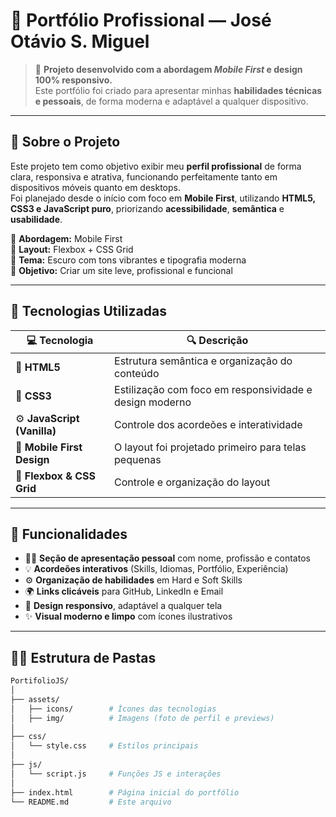 # 📱 Portfólio Profissional — José Otávio S. Miguel

> 🚀 **Projeto desenvolvido com a abordagem _Mobile First_ e design 100% responsivo.**  
> Este portfólio foi criado para apresentar minhas **habilidades técnicas e pessoais**, de forma moderna e adaptável a qualquer dispositivo.

---

## 🧠 Sobre o Projeto

Este projeto tem como objetivo exibir meu **perfil profissional** de forma clara, responsiva e atrativa, funcionando perfeitamente tanto em dispositivos móveis quanto em desktops.  
Foi planejado desde o início com foco em **Mobile First**, utilizando **HTML5, CSS3 e JavaScript puro**, priorizando **acessibilidade**, **semântica** e **usabilidade**.

🔹 **Abordagem:** Mobile First  
🔹 **Layout:** Flexbox + CSS Grid  
🔹 **Tema:** Escuro com tons vibrantes e tipografia moderna  
🔹 **Objetivo:** Criar um site leve, profissional e funcional  

---

## 🧰 Tecnologias Utilizadas

| 💻 Tecnologia | 🔍 Descrição |
|---------------|--------------|
| 🧩 **HTML5** | Estrutura semântica e organização do conteúdo |
| 🎨 **CSS3** | Estilização com foco em responsividade e design moderno |
| ⚙️ **JavaScript (Vanilla)** | Controle dos acordeões e interatividade |
| 📱 **Mobile First Design** | O layout foi projetado primeiro para telas pequenas |
| 🧱 **Flexbox & CSS Grid** | Controle e organização do layout |

---

## 🌟 Funcionalidades

- 🧑‍💼 **Seção de apresentação pessoal** com nome, profissão e contatos  
- 💡 **Acordeões interativos** (Skills, Idiomas, Portfólio, Experiência)  
- ⚙️ **Organização de habilidades** em Hard e Soft Skills  
- 🌍 **Links clicáveis** para GitHub, LinkedIn e Email  
- 🧩 **Design responsivo**, adaptável a qualquer tela  
- ✨ **Visual moderno e limpo** com ícones ilustrativos  

---

## 🧑‍💻 Estrutura de Pastas

```bash
PortifolioJS/
│
├── assets/
│   ├── icons/        # Ícones das tecnologias
│   ├── img/          # Imagens (foto de perfil e previews)
│
├── css/
│   └── style.css     # Estilos principais
│
├── js/
│   └── script.js     # Funções JS e interações
│
├── index.html        # Página inicial do portfólio
└── README.md         # Este arquivo
